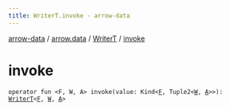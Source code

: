 ```yaml
---
title: WriterT.invoke - arrow-data
---
```


[arrow-data](../../index.html) / [arrow.data](../index.html) / [WriterT](index.html) / [invoke](./invoke.html)

# invoke

`operator fun <F, W, A> invoke(value: Kind<`[`F`](invoke.html#F)`, Tuple2<`[`W`](invoke.html#W)`, `[`A`](invoke.html#A)`>>): `[`WriterT`](index.html)`<`[`F`](invoke.html#F)`, `[`W`](invoke.html#W)`, `[`A`](invoke.html#A)`>`